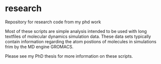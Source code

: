 # research
Repository for research code from my phd work

Most of these scripts are simple analysis intended to be used with long textfiles of molecular dynamics simulation data. These data sets typically contain information regarding the atom postions of molecules in simulations frim by the MD engine GROMACS.

Please see my PhD thesis for more information on these scripts.

